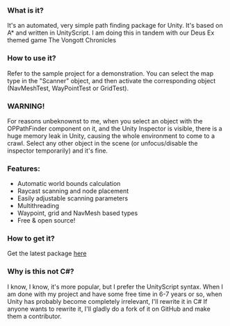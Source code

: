### What is it?
It's an automated, very simple path finding package for Unity. It's based on A* and written in UnityScript. I am doing this in tandem with our Deus Ex themed game The Vongott Chronicles

### How to use it?
Refer to the sample project for a demonstration. You can select the map type in the "Scanner" object, and then activate the corresponding object (NavMeshTest, WayPointTest or GridTest).

### WARNING!
For reasons unbeknownst to me, when you select an object with the OPPathFinder component on it, and the Unity Inspector is visible, there is a huge memory leak in Unity, causing the whole environment to come to a crawl. Select any other object in the scene (or unfocus/disable the inspector temporarily) and it's fine.

### Features:
- Automatic world bounds calculation
- Raycast scanning and node placement
- Easily adjustable scanning parameters
- Multithreading
- Waypoint, grid and NavMesh based types
- Free & open source!

### How to get it?
Get the latest package [here](https://www.dropbox.com/s/vp7iws704kkykow/openpath.zip)

### Why is this not C#?
I know, I know, it's more popular, but I prefer the UnityScript syntax. When I am done with my project and have some free time in 6-7 years or so, when Unity has probably become completely irrelevant, I'll rewrite it in C# If anyone wants to rewrite it, I'll gladly do a fork of it on GitHub and make them a contributor.
